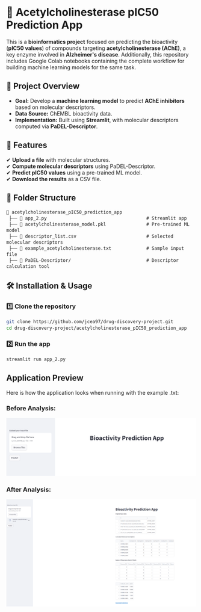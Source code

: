 # 🧬 Acetylcholinesterase pIC50 Prediction App 

This is a **bioinformatics project** focused on predicting the bioactivity (**pIC50 values**) of compounds targeting **acetylcholinesterase (AChE)**, a key enzyme involved in **Alzheimer's disease**. Additionally, this repository includes Google Colab notebooks containing the complete workflow for building machine learning models for the same task.

## 📌 Project Overview
- **Goal:** Develop a **machine learning model** to predict **AChE inhibitors** based on molecular descriptors.
- **Data Source:** ChEMBL bioactivity data.
- **Implementation:** Built using **Streamlit**, with molecular descriptors computed via **PaDEL-Descriptor**.

## 🚀 Features
✔ **Upload a file** with molecular structures.  
✔ **Compute molecular descriptors** using PaDEL-Descriptor.  
✔ **Predict pIC50 values** using a pre-trained ML model.  
✔ **Download the results** as a CSV file.  

## 📁 Folder Structure

```
📂 acetylcholinesterase_pIC50_prediction_app
 ├── 📄 app_2.py                                     # Streamlit app
 ├── 📄 acetylcholinesterase_model.pkl               # Pre-trained ML model
 ├── 📄 descriptor_list.csv                          # Selected molecular descriptors
 ├── 📄 example_acetylcholinesterase.txt             # Sample input file
 ├── 📂 PaDEL-Descriptor/                            # Descriptor calculation tool
```


## 🛠 Installation & Usage

### 1️⃣ Clone the repository
```bash
git clone https://github.com/jcea97/drug-discovery-project.git
cd drug-discovery-project/acetylcholinesterase_pIC50_prediction_app
```

### 2️⃣ Run the app

```bash
streamlit run app_2.py
```

## Application Preview

Here is how the application looks when running with the example .txt:

### Before Analysis:
![App Interface Pre-Analysis](screenshots/prediction_pre.png)

### After Analysis:
![App Interface Post-Analysis](screenshots/prediction_post.png)


